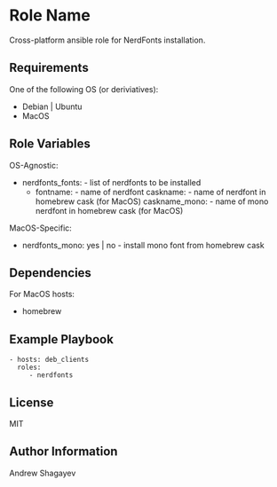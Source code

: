 Role Name
=========

Cross-platform ansible role for NerdFonts installation.

Requirements
------------

One of the following OS (or deriviatives):
 - Debian | Ubuntu
 - MacOS

Role Variables
--------------

OS-Agnostic:
 - nerdfonts_fonts:          - list of nerdfonts to be installed
   - fontname:               - name of nerdfont
     caskname:               - name of nerdfont in homebrew cask (for MacOS)
     caskname_mono:          - name of mono nerdfont in homebrew cask (for MacOS)

MacOS-Specific:
 - nerdfonts_mono: yes | no  - install mono font from homebrew cask

Dependencies
------------

For MacOS hosts:
 - homebrew

Example Playbook
----------------

    - hosts: deb_clients
      roles:
         - nerdfonts

License
-------

MIT

Author Information
------------------

Andrew Shagayev
